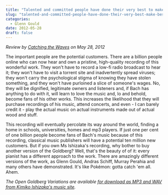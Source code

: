 ```yaml
---
title: "Talented and committed people have done their very best to make the best possible recording of a truly great piece of music - and then give it away for free"
slug: "talented-and-committed-people-have-done-their-very-best-make-best-possible-recording-truly-great"
categories:
  - Glenn Gould
date: 2012-05-28
draft: false
---
```

*Review by [Catching the Waves](https://soundthefreetrumpet.typepad.com/catching_the_waves/2012/05/the-tip-of-the-goldberg.html) on May 28, 2012*

The important people are the potential customers. There are a billion people online who can now hear and own a pristine, high-quality recording of this wonderful work. They won't have to record a low-fi radio broadcast to hear it; they won't have to visit a torrent site and inadvertently spread viruses; they won't carry the psychological stigma of knowing they have stolen something, and they won't have purloined a slice of someone's wages. No, they will be dignified, legitimate owners and listeners and, if Bach has anything to do with it, will learn to love the music and, lo and behold, become fans of his other works. This increases the likelihood that they will purchase recordings of his music, attend concerts, and even - I can barely credit it - play the actual music on actual instruments made out of actual wood and stuff.

This recording will eventually percolate its way around the world, finding a home in schools, universities, homes and mp3 players. If just one per cent of one billion people become fans of Bach's music because of this recording, classical music publishers will have a potential ten million new customers. But if you own Ms Ishizaka's recording, why bother to buy another version of the Goldberg? Well, that's the beauty of of it: every pianist has a different approach to the work. There are amazingly different versions of the work, as Glenn Gould, Andras Schiff, Murray Perahia and many others have demonstrated. It's like Pokémon: gotta catch 'em all. Ahem.

<em>The Open Goldberg Variations are available [for download as MP3 and WAV from Kimiko Ishizaka's music site](https://music.kimiko-pianko.com).</em>


